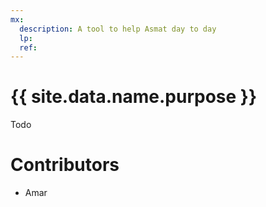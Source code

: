 ```yaml
---
mx:
  description: A tool to help Asmat day to day
  lp:
  ref:
---
```




# {{ site.data.name.purpose }}
Todo


# Contributors
- Amar

